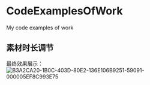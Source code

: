 # CodeExamplesOfWork
My code examples of work

## 素材时长调节
最终效果展示：
![B3A2CA20-1B0C-403D-80E2-136E106B9251-59091-000005EF8C993E75](https://user-images.githubusercontent.com/32796794/160753403-b57ecea3-4d10-43b3-8453-a03f79b94bb8.jpg)


